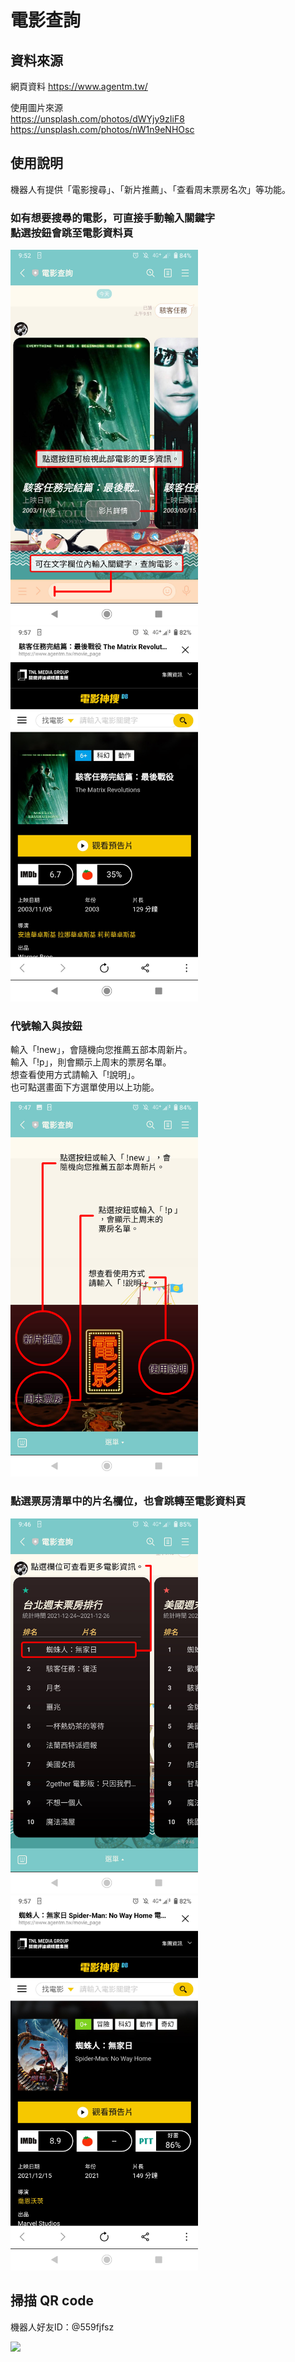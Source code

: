 # 電影查詢


## 資料來源
網頁資料
https://www.agentm.tw/

使用圖片來源<br />
https://unsplash.com/photos/dWYjy9zIiF8<br />
https://unsplash.com/photos/nW1n9eNHOsc

## 使用說明
機器人有提供「電影搜尋」、「新片推薦」、「查看周末票房名次」等功能。

### 如有想要搜尋的電影，可直接手動輸入關鍵字<br />點選按鈕會跳至電影資料頁
<img src="https://github.com/Zhuxian206/movieSearch/blob/master/images/instruction/Screenshot_20211231-095209.jpg?raw=true" style="width: 300px"> <img src="https://github.com/Zhuxian206/movieSearch/blob/master/images/Screenshot_20211231-095723.jpg?raw=true" style="width: 300px">

### 代號輸入與按鈕
輸入「!new」，會隨機向您推薦五部本周新片。<br />
輸入「!p」，則會顯示上周末的票房名單。<br />
想查看使用方式請輸入「!說明」。<br />
也可點選畫面下方選單使用以上功能。


<img src="https://github.com/Zhuxian206/movieSearch/blob/master/images/instruction/Screenshot_20211231-094750.jpg?raw=true" style="width: 300px">

### 點選票房清單中的片名欄位，也會跳轉至電影資料頁
<img src="https://github.com/Zhuxian206/movieSearch/blob/master/images/instruction/Screenshot_20211231-094653.jpg?raw=true" style="width: 300px"> <img src="https://github.com/Zhuxian206/movieSearch/blob/master/images/Screenshot_20211231-095752.jpg?raw=true" style="width: 300px">

## 掃描 QR code
機器人好友ID：@559fjfsz

![](https://qr-official.line.me/sid/L/559fjfsz.png)